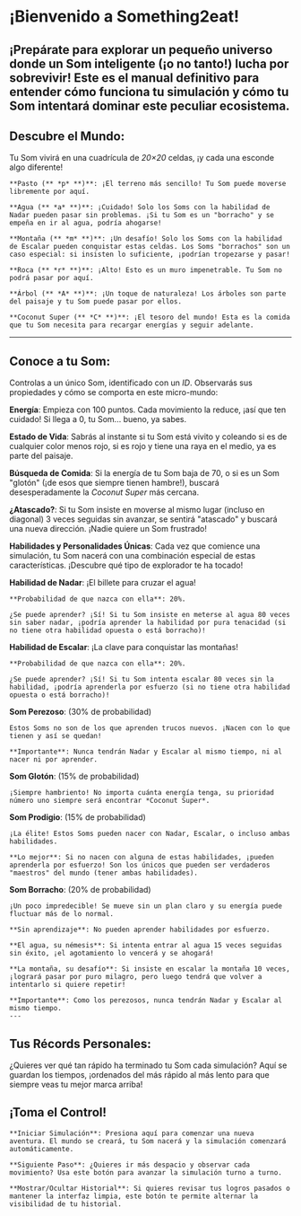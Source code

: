 # ¡Bienvenido a Something2eat!
¡Prepárate para explorar un pequeño universo donde un Som inteligente (¡o no tanto!) lucha por sobrevivir! Este es el manual definitivo para entender cómo funciona tu simulación y cómo tu Som intentará dominar este peculiar ecosistema.
---

## Descubre el Mundo:
Tu Som vivirá en una cuadrícula de *20×20* celdas, ¡y cada una esconde algo diferente!

	**Pasto (** *p* **)**: ¡El terreno más sencillo! Tu Som puede moverse libremente por aquí.

	**Agua (** *a* **)**: ¡Cuidado! Solo los Soms con la habilidad de Nadar pueden pasar sin problemas. ¡Si tu Som es un "borracho" y se empeña en ir al agua, podría ahogarse!

	**Montaña (** *m* **)**: ¡Un desafío! Solo los Soms con la habilidad de Escalar pueden conquistar estas celdas. Los Soms "borrachos" son un caso especial: si insisten lo suficiente, ¡podrían tropezarse y pasar!

	**Roca (** *r* **)**: ¡Alto! Esto es un muro impenetrable. Tu Som no podrá pasar por aquí.

	**Árbol (** *A* **)**: ¡Un toque de naturaleza! Los árboles son parte del paisaje y tu Som puede pasar por ellos.

	**Coconut Super (** *C* **)**: ¡El tesoro del mundo! Esta es la comida que tu Som necesita para recargar energías y seguir adelante.
---
## Conoce a tu Som:
Controlas a un único Som, identificado con un *ID*. Observarás sus propiedades y cómo se comporta en este micro-mundo:

**Energía**: Empieza con 100 puntos. Cada movimiento la reduce, ¡así que ten cuidado! Si llega a 0, tu Som... bueno, ya sabes.

**Estado de Vida**: Sabrás al instante si tu Som está vivito y coleando si es de cualquier color menos rojo, si es rojo y tiene una raya en el medio, ya es parte del paisaje.

**Búsqueda de Comida**: Si la energía de tu Som baja de 70, o si es un Som "glotón" (¡de esos que siempre tienen hambre!), buscará desesperadamente la *Coconut Super* más cercana.

**¿Atascado?**: Si tu Som insiste en moverse al mismo lugar (incluso en diagonal) 3 veces seguidas sin avanzar, se sentirá "atascado" y buscará una nueva dirección. ¡Nadie quiere un Som frustrado!

**Habilidades y Personalidades Únicas**:
Cada vez que comience una simulación, tu Som nacerá con una combinación especial de estas características. ¡Descubre qué tipo de explorador te ha tocado!

**Habilidad de Nadar**: ¡El billete para cruzar el agua!

	**Probabilidad de que nazca con ella**: 20%.

	¿Se puede aprender? ¡Sí! Si tu Som insiste en meterse al agua 80 veces sin saber nadar, ¡podría aprender la habilidad por pura tenacidad (si no tiene otra habilidad opuesta o está borracho)!

**Habilidad de Escalar**: ¡La clave para conquistar las montañas!

	**Probabilidad de que nazca con ella**: 20%.

	¿Se puede aprender? ¡Sí! Si tu Som intenta escalar 80 veces sin la habilidad, ¡podría aprenderla por esfuerzo (si no tiene otra habilidad opuesta o está borracho)!

**Som Perezoso**: (30% de probabilidad)

	Estos Soms no son de los que aprenden trucos nuevos. ¡Nacen con lo que tienen y así se quedan!

	**Importante**: Nunca tendrán Nadar y Escalar al mismo tiempo, ni al nacer ni por aprender.

**Som Glotón**: (15% de probabilidad)

	¡Siempre hambriento! No importa cuánta energía tenga, su prioridad número uno siempre será encontrar *Coconut Super*.

**Som Prodigio**: (15% de probabilidad)

	¡La élite! Estos Soms pueden nacer con Nadar, Escalar, o incluso ambas habilidades.

	**Lo mejor**: Si no nacen con alguna de estas habilidades, ¡pueden aprenderla por esfuerzo! Son los únicos que pueden ser verdaderos "maestros" del mundo (tener ambas habilidades).

**Som Borracho**: (20% de probabilidad)

	¡Un poco impredecible! Se mueve sin un plan claro y su energía puede fluctuar más de lo normal.

	**Sin aprendizaje**: No pueden aprender habilidades por esfuerzo.

	**El agua, su némesis**: Si intenta entrar al agua 15 veces seguidas sin éxito, ¡el agotamiento lo vencerá y se ahogará!

	**La montaña, su desafío**: Si insiste en escalar la montaña 10 veces, ¡logrará pasar por puro milagro, pero luego tendrá que volver a intentarlo si quiere repetir!

	**Importante**: Como los perezosos, nunca tendrán Nadar y Escalar al mismo tiempo.
	---

## Tus Récords Personales:
¿Quieres ver qué tan rápido ha terminado tu Som cada simulación? Aquí se guardan los tiempos, ¡ordenados del más rápido al más lento para que siempre veas tu mejor marca arriba!

## ¡Toma el Control!
	**Iniciar Simulación**: Presiona aquí para comenzar una nueva aventura. El mundo se creará, tu Som nacerá y la simulación comenzará automáticamente.

	**Siguiente Paso**: ¿Quieres ir más despacio y observar cada movimiento? Usa este botón para avanzar la simulación turno a turno.

	**Mostrar/Ocultar Historial**: Si quieres revisar tus logros pasados o mantener la interfaz limpia, este botón te permite alternar la visibilidad de tu historial.